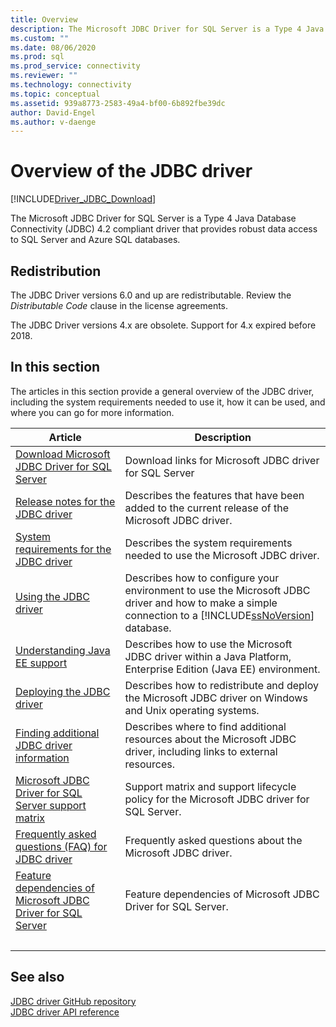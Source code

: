 ```yaml
---
title: Overview
description: The Microsoft JDBC Driver for SQL Server is a Type 4 Java Database Connectivity (JDBC) 4.2 compliant driver that provides data access to SQL databases.
ms.custom: ""
ms.date: 08/06/2020
ms.prod: sql
ms.prod_service: connectivity
ms.reviewer: ""
ms.technology: connectivity
ms.topic: conceptual
ms.assetid: 939a8773-2583-49a4-bf00-6b892fbe39dc
author: David-Engel
ms.author: v-daenge
---
```

# Overview of the JDBC driver

[!INCLUDE[Driver_JDBC_Download](../../includes/driver_jdbc_download.md)]

The Microsoft JDBC Driver for SQL Server is a Type 4 Java Database Connectivity (JDBC) 4.2 compliant driver that provides robust data access to SQL Server and Azure SQL databases.

## Redistribution

The JDBC Driver versions 6.0 and up are redistributable. Review the _Distributable Code_ clause in the license agreements.

The JDBC Driver versions 4.x are obsolete. Support for 4.x expired before 2018.

## In this section

The articles in this section provide a general overview of the JDBC driver, including the system requirements needed to use it, how it can be used, and where you can go for more information.

|Article|Description|
|-----------|-----------------|
|[Download Microsoft JDBC Driver for SQL Server](download-microsoft-jdbc-driver-for-sql-server.md)|Download links for Microsoft JDBC driver for SQL Server|
|[Release notes for the JDBC driver](release-notes-for-the-jdbc-driver.md)|Describes the features that have been added to the current release of the Microsoft JDBC driver.|
|[System requirements for the JDBC driver](system-requirements-for-the-jdbc-driver.md)|Describes the system requirements needed to use the Microsoft JDBC driver.|
|[Using the JDBC driver](using-the-jdbc-driver.md)|Describes how to configure your environment to use the Microsoft JDBC driver and how to make a simple connection to a [!INCLUDE[ssNoVersion](../../includes/ssnoversion-md.md)] database.|
|[Understanding Java EE support](understanding-java-ee-support.md)|Describes how to use the Microsoft JDBC driver within a Java Platform, Enterprise Edition (Java EE) environment.|
|[Deploying the JDBC driver](deploying-the-jdbc-driver.md)|Describes how to redistribute and deploy the Microsoft JDBC driver on Windows and Unix operating systems.|
|[Finding additional JDBC driver information](finding-additional-jdbc-driver-information.md)|Describes where to find additional resources about the Microsoft JDBC driver, including links to external resources.|
|[Microsoft JDBC Driver for SQL Server support matrix](microsoft-jdbc-driver-for-sql-server-support-matrix.md)|Support matrix and support lifecycle policy for the Microsoft JDBC driver for SQL Server.|
|[Frequently asked questions &#40;FAQ&#41; for JDBC driver](frequently-asked-questions-faq-for-jdbc-driver.yml)|Frequently asked questions about the Microsoft JDBC driver.|
|[Feature dependencies of Microsoft JDBC Driver for SQL Server](feature-dependencies-of-microsoft-jdbc-driver-for-sql-server.md)|Feature dependencies of Microsoft JDBC Driver for SQL Server.|
| &nbsp; | &nbsp; |

## See also

[JDBC driver GitHub repository](https://github.com/microsoft/mssql-jdbc)  
[JDBC driver API reference](reference/jdbc-driver-api-reference.md)  
